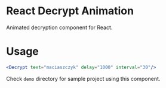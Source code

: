 # React Decrypt Animation
Animated decryption component for React.

# Usage
```jsx
<Decrypt text="maciaszczyk" delay="1000" interval="30"/>
```

Check `demo` directory for sample project using this component.

